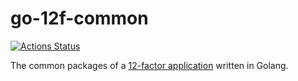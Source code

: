 go-12f-common
=============

[![Actions Status](https://github.com/tombenke/go-12f-common/workflows/Quality%20Check/badge.svg)](https://github.com/tombenke/go-12f-common)

The common packages of a [12-factor application](https://12factor.net/) written in Golang.

